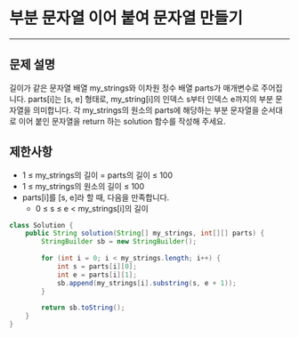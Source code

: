 # 부분 문자열 이어 붙여 문자열 만들기

---
## 문제 설명
길이가 같은 문자열 배열 my_strings와 이차원 정수 배열 parts가 매개변수로 주어집니다. parts[i]는 [s, e] 형태로, my_string[i]의 인덱스 s부터 인덱스 e까지의 부분 문자열을 의미합니다. 각 my_strings의 원소의 parts에 해당하는 부분 문자열을 순서대로 이어 붙인 문자열을 return 하는 solution 함수를 작성해 주세요.

## 제한사항
+ 1 ≤ my_strings의 길이 = parts의 길이 ≤ 100
+ 1 ≤ my_strings의 원소의 길이 ≤ 100
+ parts[i]를 [s, e]라 할 때, 다음을 만족합니다.
  + 0 ≤ s ≤ e < my_strings[i]의 길이
```java
class Solution {
    public String solution(String[] my_strings, int[][] parts) {
        StringBuilder sb = new StringBuilder();
        
        for (int i = 0; i < my_strings.length; i++) {
            int s = parts[i][0];
            int e = parts[i][1];
            sb.append(my_strings[i].substring(s, e + 1));
        }
        
        return sb.toString();
    }
}
```